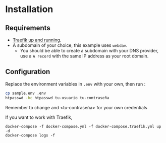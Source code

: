 # Installation

## Requirements

* [Traefik up and running](../traefik).
* A subdomain of your choice, this example uses `webdav`.
  * You should be able to create a subdomain with your DNS provider, use a `A record` with the same IP address as your root domain.

## Configuration

Replace the environment variables in `.env` with your own, then run :

```bash
cp sample.env .env
htpasswd -bc htpasswd tu-usuario tu-contraseña
```

Remember to change <tu-usuario> and <tu-contraseña> for your own credentials

If you want to work with Traefik,

```
docker-compose -f docker-compose.yml -f docker-compose.traefik.yml up -d
docker-compose logs -f
```
